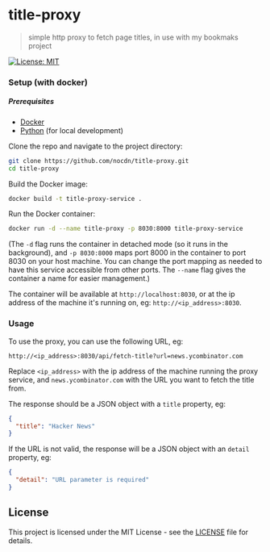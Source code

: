 # title-proxy

> simple http proxy to fetch page titles, in use with my bookmaks project

[![License: MIT](https://img.shields.io/badge/License-MIT-yellow.svg)](https://opensource.org/licenses/MIT)

### Setup (with docker)

##### Prerequisites

- [Docker](https://www.docker.com/)
- [Python](https://www.python.org/) (for local development)

Clone the repo and navigate to the project directory:

```bash
git clone https://github.com/nocdn/title-proxy.git
cd title-proxy
```

Build the Docker image:

```bash
docker build -t title-proxy-service .
```

Run the Docker container:

```bash
docker run -d --name title-proxy -p 8030:8000 title-proxy-service
```

(The `-d` flag runs the container in detached mode (so it runs in the background), and `-p 8030:8000` maps port 8000 in the container to port 8030 on your host machine. You can change the port mapping as needed to have this service accessible from other ports. The `--name` flag gives the container a name for easier management.)

The container will be available at `http://localhost:8030`, or at the ip address of the machine it's running on, eg: `http://<ip_address>:8030`.

### Usage

To use the proxy, you can use the following URL, eg:

`http://<ip_address>:8030/api/fetch-title?url=news.ycombinator.com`

Replace `<ip_address>` with the ip address of the machine running the proxy service, and `news.ycombinator.com` with the URL you want to fetch the title from.

The response should be a JSON object with a `title` property, eg:

```json
{
  "title": "Hacker News"
}
```

If the URL is not valid, the response will be a JSON object with an `detail` property, eg:

```json
{
  "detail": "URL parameter is required"
}
```

## License

This project is licensed under the MIT License - see the [LICENSE](LICENSE) file for details.
